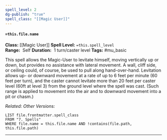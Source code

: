 ```yaml
---
spell_level: 2
dg-publish: "true"
spell_class: "[[Magic User]]"
---
```


#### `=this.file.name`

**Class:** [[Magic User]]
**Spell Level:** `=this.spell_level`  
**Range:**  Self
**Duration:**  1 turn/caster level
**Tags:** #mu_basic 

This spell allows the Magic-User to levitate himself, moving vertically up or down, but provides no assistance with lateral movement. A wall, cliff side, or ceiling could, of course, be used to pull along hand-over-hand. Levitation allows up- or downward movement at a rate of up to 6 feet per minute (60 feet per turn), and the caster cannot levitate more than 20 feet per caster level (60ft at level 3) from the ground level where the spell was cast. (Such range is applied to movement into the air and to downward movement into a pit or chasm.)

*Related:* 
*Other Versions:*
```dataview
LIST file.frontmatter.spell_class
FROM "7. Spells"
WHERE file.name = this.file.name AND !contains(file.path, this.file.path)
```
___



